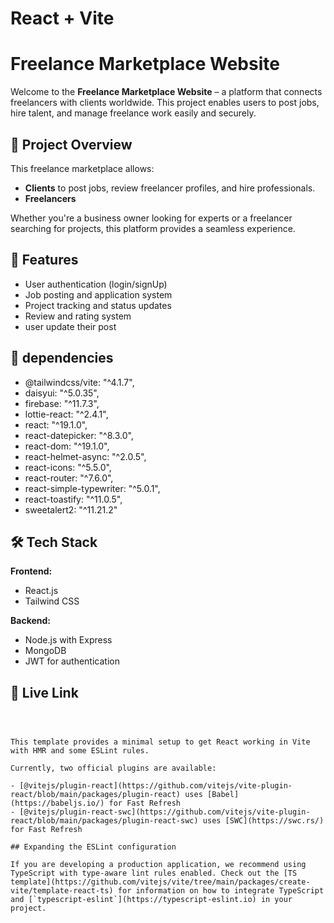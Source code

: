 # React + Vite
# Freelance Marketplace Website

Welcome to the **Freelance Marketplace Website** – a platform that connects freelancers with clients worldwide. This project enables users to post jobs, hire talent, and manage freelance work easily and securely.

## 🚀 Project Overview

This freelance marketplace allows:
- **Clients** to post jobs, review freelancer profiles, and hire professionals.
- **Freelancers**

Whether you're a business owner looking for experts or a freelancer searching for projects, this platform provides a seamless experience.

## 🌟 Features

- User authentication (login/signUp)
- Job posting and application system
- Project tracking and status updates
- Review and rating system
- user update their post

## 🌟 dependencies

- @tailwindcss/vite: "^4.1.7",
- daisyui: "^5.0.35",
- firebase: "^11.7.3",
- lottie-react: "^2.4.1",
- react: "^19.1.0",
- react-datepicker: "^8.3.0",
- react-dom: "^19.1.0",
- react-helmet-async: "^2.0.5",
- react-icons: "^5.5.0",
- react-router: "^7.6.0",
- react-simple-typewriter: "^5.0.1",
- react-toastify: "^11.0.5",
- sweetalert2: "^11.21.2"

## 🛠️ Tech Stack

**Frontend:**
- React.js
- Tailwind CSS 


**Backend:**
- Node.js with Express
- MongoDB
- JWT for authentication

## 🔧 Live Link
``` URL: https://freelance-marketplace-46e7c.web.app/



This template provides a minimal setup to get React working in Vite with HMR and some ESLint rules.

Currently, two official plugins are available:

- [@vitejs/plugin-react](https://github.com/vitejs/vite-plugin-react/blob/main/packages/plugin-react) uses [Babel](https://babeljs.io/) for Fast Refresh
- [@vitejs/plugin-react-swc](https://github.com/vitejs/vite-plugin-react/blob/main/packages/plugin-react-swc) uses [SWC](https://swc.rs/) for Fast Refresh

## Expanding the ESLint configuration

If you are developing a production application, we recommend using TypeScript with type-aware lint rules enabled. Check out the [TS template](https://github.com/vitejs/vite/tree/main/packages/create-vite/template-react-ts) for information on how to integrate TypeScript and [`typescript-eslint`](https://typescript-eslint.io) in your project.
